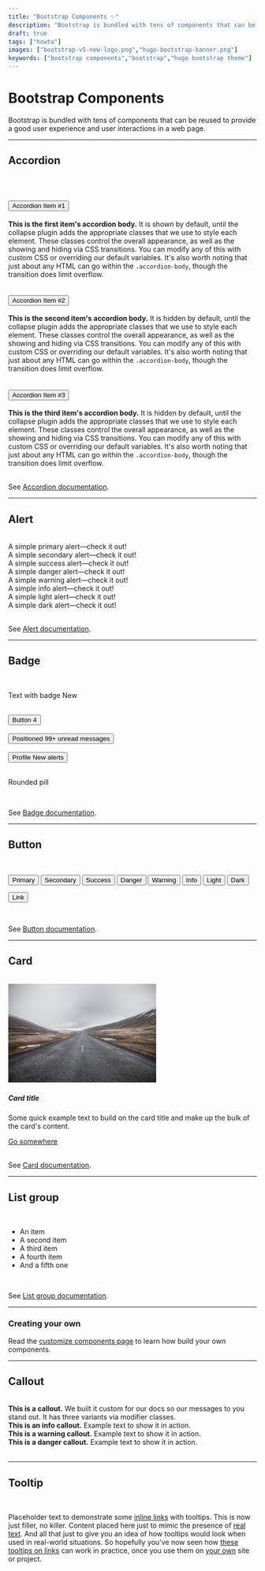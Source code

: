 ```yaml
---
title: "Bootstrap Components ✨"
description: "Bootstrap is bundled with tens of components that can be reused to provide a good user experience and user interactions in a web page."
draft: true
tags: ["howto"]
images: ["bootstrap-v5-new-logo.png","hugo-bootstrap-banner.png"]
keywords: ["bootstrap components","bootstrap","hugo bootstrap theme"]
---
```


# Bootstrap Components

Bootstrap is bundled with tens of components that can be reused to provide a good user experience and user interactions in a web page.

---

## Accordion

<br>

<div class="accordion" id="accordionExample">
  <div class="accordion-item">
    <h2 class="accordion-header" id="headingOne">
      <button class="accordion-button" type="button" data-bs-toggle="collapse" data-bs-target="#collapseOne" aria-expanded="true" aria-controls="collapseOne">
        Accordion Item #1
      </button>
    </h2>
    <div id="collapseOne" class="accordion-collapse collapse show" aria-labelledby="headingOne" data-bs-parent="#accordionExample">
      <div class="accordion-body">
        <strong>This is the first item's accordion body.</strong> It is shown by default, until the collapse plugin adds the appropriate classes that we use to style each element. These classes control the overall appearance, as well as the showing and hiding via CSS transitions. You can modify any of this with custom CSS or overriding our default variables. It's also worth noting that just about any HTML can go within the <code>.accordion-body</code>, though the transition does limit overflow.
      </div>
    </div>
  </div>
  <div class="accordion-item">
    <h2 class="accordion-header" id="headingTwo">
      <button class="accordion-button collapsed" type="button" data-bs-toggle="collapse" data-bs-target="#collapseTwo" aria-expanded="false" aria-controls="collapseTwo">
        Accordion Item #2
      </button>
    </h2>
    <div id="collapseTwo" class="accordion-collapse collapse" aria-labelledby="headingTwo" data-bs-parent="#accordionExample">
      <div class="accordion-body">
        <strong>This is the second item's accordion body.</strong> It is hidden by default, until the collapse plugin adds the appropriate classes that we use to style each element. These classes control the overall appearance, as well as the showing and hiding via CSS transitions. You can modify any of this with custom CSS or overriding our default variables. It's also worth noting that just about any HTML can go within the <code>.accordion-body</code>, though the transition does limit overflow.
      </div>
    </div>
  </div>
  <div class="accordion-item">
    <h2 class="accordion-header" id="headingThree">
      <button class="accordion-button collapsed" type="button" data-bs-toggle="collapse" data-bs-target="#collapseThree" aria-expanded="false" aria-controls="collapseThree">
        Accordion Item #3
      </button>
    </h2>
    <div id="collapseThree" class="accordion-collapse collapse" aria-labelledby="headingThree" data-bs-parent="#accordionExample">
      <div class="accordion-body">
        <strong>This is the third item's accordion body.</strong> It is hidden by default, until the collapse plugin adds the appropriate classes that we use to style each element. These classes control the overall appearance, as well as the showing and hiding via CSS transitions. You can modify any of this with custom CSS or overriding our default variables. It's also worth noting that just about any HTML can go within the <code>.accordion-body</code>, though the transition does limit overflow.
      </div>
    </div>
  </div>
</div>

<br>

See [Accordion documentation](https://getbootstrap.com/docs/5.3/components/accordion/).

---

## Alert

<br>

<div class="alert alert-primary" role="alert">
  A simple primary alert—check it out!
</div>
<div class="alert alert-secondary" role="alert">
  A simple secondary alert—check it out!
</div>
<div class="alert alert-success" role="alert">
  A simple success alert—check it out!
</div>
<div class="alert alert-danger" role="alert">
  A simple danger alert—check it out!
</div>
<div class="alert alert-warning" role="alert">
  A simple warning alert—check it out!
</div>
<div class="alert alert-info" role="alert">
  A simple info alert—check it out!
</div>
<div class="alert alert-light" role="alert">
  A simple light alert—check it out!
</div>
<div class="alert alert-dark" role="alert">
  A simple dark alert—check it out!
</div>

<br>

See [Alert documentation](https://getbootstrap.com/docs/5.3/components/alerts/).

---

## Badge

<br>

<p>Text with badge <span class="badge bg-primary">New</span></p>

<br>

<button type="button" class="btn btn-primary">
  Button <span class="badge text-bg-secondary">4</span>
</button>

<br>
<br>

<button type="button" class="btn btn-primary position-relative">
  Positioned
  <span class="position-absolute top-0 start-100 translate-middle badge rounded-pill bg-danger">
    99+
    <span class="visually-hidden">unread messages</span>
  </span>
</button>

<br>
<br>

<button type="button" class="btn btn-primary position-relative">
  Profile
  <span class="position-absolute top-0 start-100 translate-middle p-2 bg-danger border border-light rounded-circle">
    <span class="visually-hidden">New alerts</span>
  </span>
</button>

<br>
<br>

<span class="badge rounded-pill text-bg-success">Rounded pill</span>

<br>

See [Badge documentation](https://getbootstrap.com/docs/5.3/components/badge/).

---

## Button

<br>

<button type="button" class="btn btn-primary">Primary</button>
<button type="button" class="btn btn-secondary">Secondary</button>
<button type="button" class="btn btn-success">Success</button>
<button type="button" class="btn btn-danger">Danger</button>
<button type="button" class="btn btn-warning">Warning</button>
<button type="button" class="btn btn-info">Info</button>
<button type="button" class="btn btn-light">Light</button>
<button type="button" class="btn btn-dark">Dark</button>

<button type="button" class="btn btn-link">Link</button>

<br>

See [Button documentation](https://getbootstrap.com/docs/5.3/components/buttons/).

---

## Card

<br>

<div class="card w-50">
  <img src="picsum-photo-300x200.jpg" class="card-img-top" alt="...">
  <div class="card-body">
    <h5 class="card-title">Card title</h5>
    <p class="card-text">Some quick example text to build on the card title and make up the bulk of the card's content.</p>
    <a href="#card" class="btn btn-primary">Go somewhere</a>
  </div>
</div>

<br>

See [Card documentation](https://getbootstrap.com/docs/5.3/components/card/).

---

## List group

<br>

<ul class="list-group">
  <li class="list-group-item">An item</li>
  <li class="list-group-item">A second item</li>
  <li class="list-group-item">A third item</li>
  <li class="list-group-item">A fourth item</li>
  <li class="list-group-item">And a fifth one</li>
</ul>

<br>

See [List group documentation](https://getbootstrap.com/docs/5.3/components/list-group/).

---

### Creating your own

Read the [customize components page](https://getbootstrap.com/docs/5.3/customize/components/) to learn how build your own components.

---

## Callout

<br>

<div class="callout">
    <strong>This is a callout.</strong> We built it custom for our docs so our messages to you stand out. It has three variants via modifier classes.
</div>

<div class="callout callout-info">
    <strong>This is an info callout.</strong> Example text to show it in action.
</div>

<div class="callout callout-warning">
    <strong>This is a warning callout.</strong> Example text to show it in action.
</div>

<div class="callout callout-danger">
    <strong>This is a danger callout.</strong> Example text to show it in action.
</div>

<br>

---

## Tooltip

<br>

<div class="tooltip">
  <p class="">
  Placeholder text to demonstrate some <a href="#" data-bs-toggle="tooltip" data-bs-title="Default tooltip">inline links</a> with tooltips. This is now just filler, no killer. Content placed here just to mimic the presence of <a href="#" data-bs-toggle="tooltip" data-bs-title="Another tooltip">real text</a>. And all that just to give you an idea of how tooltips would look when used in real-world situations. So hopefully you've now seen how <a href="#" data-bs-toggle="tooltip" data-bs-title="Another one here too">these tooltips on links</a> can work in practice, once you use them on <a href="#" data-bs-toggle="tooltip" data-placement="bottom" data-bs-title="The last tip!">your own</a> site or project.
  </p>
</div>

<br>
